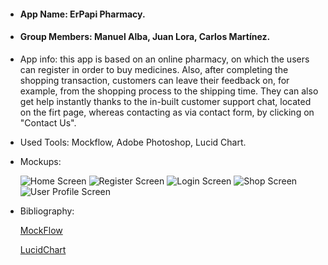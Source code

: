 * #### App Name: ErPapi Pharmacy.

* #### Group Members: Manuel Alba, Juan Lora, Carlos Martínez.

* App info: this app is based on an online pharmacy, on which the users can register in order to buy medicines. Also, after completing the shopping transaction, customers can leave their feedback on, for example, from the shopping process to the shipping time. They can also get help instantly thanks to the in-built customer support chat, located on the firt page, whereas contacting as via contact form, by clicking on "Contact Us".

* Used Tools: Mockflow, Adobe Photoshop, Lucid Chart.

* Mockups:
  
  ![Home Screen]()
  ![Register Screen]()
  ![Login Screen]()
  ![Shop Screen]()
  ![User Profile Screen]()
  
* Bibliography: 

  [MockFlow](https://mockflow.com/)

  [LucidChart](<https://www.lucidchart.com/>)

  
